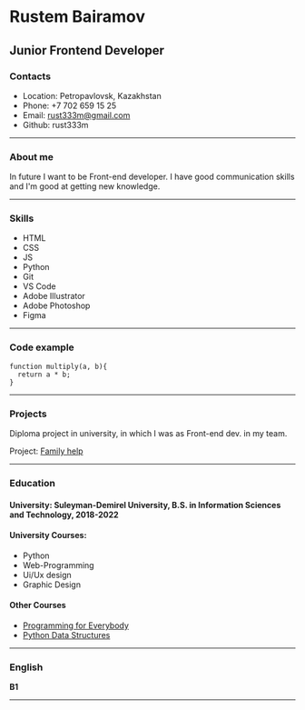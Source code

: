 # Rustem Bairamov
## Junior Frontend Developer

### Contacts
* Location: Petropavlovsk, Kazakhstan
* Phone: +7 702 659 15 25
* Email: rust333m@gmail.com
* Github: rust333m

----
### About me


 In future I want to be Front-end developer. I have good communication skills and I'm good at getting new knowledge.
 
 
----
### Skills
* HTML
* CSS
* JS
* Python
* Git
* VS Code
* Adobe Illustrator
* Adobe Photoshop
* Figma

----
### Code example
```
function multiply(a, b){
  return a * b;
}
```

----
### Projects
Diploma project in university, in which I was as Front-end dev. in my team.

Project: [Family help](https://github.com/SuleymanDemirelKazakhstan/diploma-project-eventum_one)

----
### Education
#### University: Suleyman-Demirel University, B.S. in Information Sciences and Technology, 2018-2022
#### University Courses:
* Python
* Web-Programming
* Ui/Ux design
* Graphic Design

#### Other Courses
* [Programming for Everybody](https://coursera.org/share/f9294ce67e1543dbf324b825ed18299c) 
* [Python Data Structures](https://coursera.org/share/a2757669dec902cefd125ff0153879ec)

----

### English
**B1**

----

